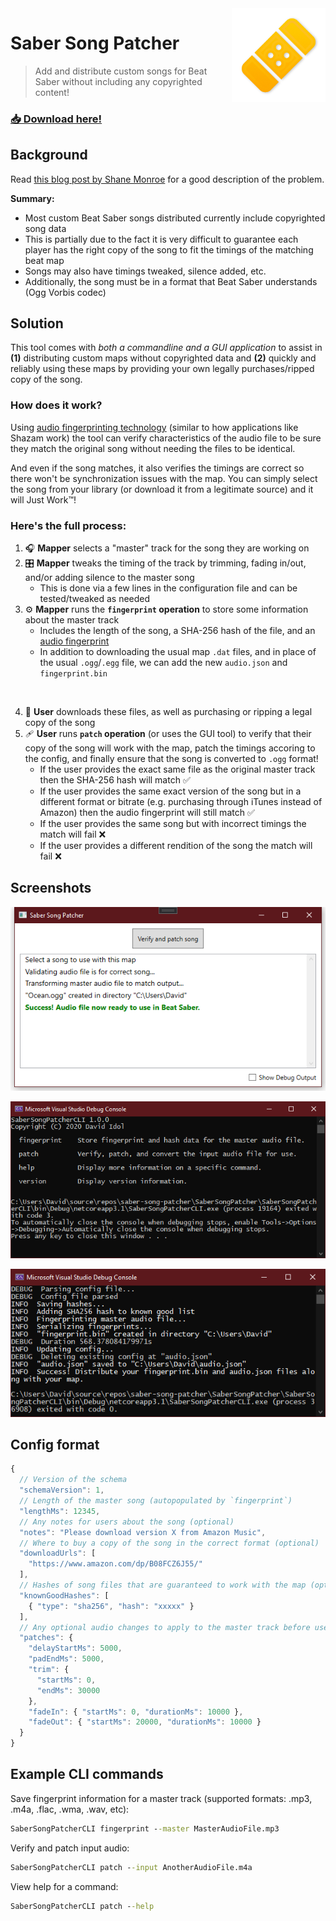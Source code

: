 <img align="right" width="150" height="150" src="Images/patcher.png?raw=true" alt="">

# Saber Song Patcher

> Add and distribute custom songs for Beat Saber without including any copyrighted content!

### [📥 Download here!](https://github.com/idolize/saber-song-patcher/releases/latest)

## Background

Read [this blog post by Shane Monroe](https://medium.com/@darkuni/beat-saber-why-custom-maps-cannot-be-made-with-legal-music-9e68a01cfd42) for a good description of the problem.

**Summary:**

- Most custom Beat Saber songs distributed currently include copyrighted song data
- This is partially due to the fact it is very difficult to guarantee each player has the right copy of the song to fit the timings of the matching beat map
- Songs may also have timings tweaked, silence added, etc.
- Additionally, the song must be in a format that Beat Saber understands (Ogg Vorbis codec)

## Solution

This tool comes with *both a commandline and a GUI application* to assist in **(1)** distributing custom maps without copyrighted data and **(2)** quickly and reliably using these maps by providing your own legally purchases/ripped copy of the song.

### How does it work?

Using [audio fingerprinting technology](https://www.codeproject.com/Articles/206507/Duplicates-detector-via-audio-fingerprinting#fingerprint) (similar to how applications like Shazam work) the tool can verify characteristics of the audio file to be sure they match the original song without needing the files to be identical.

And even if the song matches, it also verifies the timings are correct so there won't be synchronization issues with the map. You can simply select the song from your library (or download it from a legitimate source) and it will Just Work™!

### Here's the full process:

1. 🎧 **Mapper** selects a "master" track for the song they are working on
2. 🎛️ **Mapper** tweaks the timing of the track by trimming, fading in/out, and/or adding silence to the master song
    - This is done via a few lines in the configuration file and can be tested/tweaked as needed
3. ⚙️ **Mapper** runs the **`fingerprint` operation** to store some information about the master track
    - Includes the length of the song, a SHA-256 hash of the file, and an [audio fingerprint](https://www.codeproject.com/Articles/206507/Duplicates-detector-via-audio-fingerprinting#fingerprint)
    - In addition to downloading the usual map `.dat` files, and in place of the usual `.ogg`/`.egg` file, we can add the new `audio.json` and `fingerprint.bin`

<br />

4. 🎸 **User** downloads these files, as well as purchasing or ripping a legal copy of the song
5. 🩹 **User** runs **`patch` operation** (or uses the GUI tool) to verify that their copy of the song will work with the map, patch the timings accoring to the config, and finally ensure that the song is converted to `.ogg` format!
    - If the user provides the exact same file as the original master track then the SHA-256 hash will match ✅
    - If the user provides the same exact version of the song but in a different format or bitrate (e.g. purchasing through iTunes instead of Amazon) then the audio fingerprint will still match ✅
    - If the user provides the same song but with incorrect timings the match will fail ❌
    - If the user provides a different rendition of the song the match will fail ❌

## Screenshots

<p align="center">
 <img src="Images/gui-screenshot.png?raw=true" title="GUI Patcher" alt="Screenshot">
</p>

<p align="center">
 <img src="Images/cli-help.png?raw=true" title="CLI Help" alt="Screenshot">
</p>

<p align="center">
 <img src="Images/cli-screenshot.png?raw=true" title="CLI Example" alt="Screenshot">
</p>

## Config format

```js
{
  // Version of the schema
  "schemaVersion": 1,
  // Length of the master song (autopopulated by `fingerprint`)
  "lengthMs": 12345,
  // Any notes for users about the song (optional)
  "notes": "Please download version X from Amazon Music",
  // Where to buy a copy of the song in the correct format (optional)
  "downloadUrls": [
    "https://www.amazon.com/dp/B08FCZ6J55/"
  ],
  // Hashes of song files that are guaranteed to work with the map (optional - at least one added by `fingerprint`)
  "knownGoodHashes": [
    { "type": "sha256", "hash": "xxxxx" }
  ],
  // Any optional audio changes to apply to the master track before use with the map
  "patches": {
    "delayStartMs": 5000,
    "padEndMs": 5000,
    "trim": {
      "startMs": 0,
      "endMs": 30000
    },
    "fadeIn": { "startMs": 0, "durationMs": 10000 },
    "fadeOut": { "startMs": 20000, "durationMs": 10000 }
  }
}
```

## Example CLI commands

Save fingerprint information for a master track (supported formats: .mp3, .m4a, .flac, .wma, .wav, etc):

```cmd
SaberSongPatcherCLI fingerprint --master MasterAudioFile.mp3
```

Verify and patch input audio:

```cmd
SaberSongPatcherCLI patch --input AnotherAudioFile.m4a
```

View help for a command:

```cmd
SaberSongPatcherCLI patch --help
```
